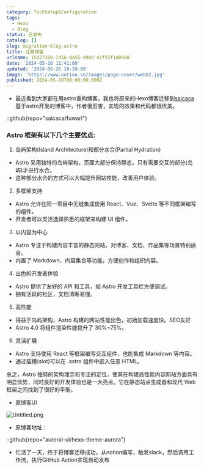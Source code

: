 ```yaml
---
category: TechSetup&Configuration
tags:
  - Hexo
  - Blog
status: 已发布
catalog: []
slug: migration-blog-astro
title: 迁移博客
urlname: 15d27368-7d56-4a55-998d-41f55f1d0998
date: '2024-05-10 11:41:00'
updated: '2024-06-26 18:26:00'
image: 'https://www.notion.so/images/page-cover/webb2.jpg'
published: 2024-05-10T08:00:00.000Z
---
```

- 最近看到大家都在用astro重构博客，我也将原来的Hexo博客迁移到[saicaca](https://github.com/saicaca/fuwari)基于astro开发的博客中，作者很厉害，实现的效果和代码都很优美。

::github{repo="saicaca/fuwari"}


### Astro 框架有以下几个主要优点:



1. 岛屿架构(Island Architecture)和部分水合(Partial Hydration)
- Astro 采用独特的岛屿架构，页面大部分保持静态，只有需要交互的部分(岛屿)才进行水合。
- 这种部分水合的方式可以大幅提升网站性能，改善用户体验。

2. 多框架支持
- Astro 允许在同一项目中无缝集成使用 React、Vue、Svelte 等不同框架编写的组件。
- 开发者可以灵活选择熟悉的框架来构建 UI 组件。

3. 以内容为中心
- Astro 专注于构建内容丰富的静态网站，对博客、文档、作品集等场景特别适合。
- 内置了 Markdown、内容集合等功能，方便创作和组织内容。

4. 出色的开发者体验
- Astro 提供了友好的 API 和工具，如 Astro 开发工具栏方便调试。
- 拥有活跃的社区，文档清晰易懂。

5. 高性能
- 得益于岛屿架构，Astro 构建的网站性能出色，初始加载速度快。SEO友好
- Astro 4.0 将组件渲染性能提升了 30%~75%。

6. 灵活扩展
- Astro 支持使用 React 等框架编写交互组件，也能集成 Markdown 等内容。
- 通过插槽(slot)可以在 .astro 组件中嵌入任意 HTML。

总之，Astro 独特的架构理念和专注的定位，使其在构建高性能内容网站方面具有明显优势，同时良好的开发体验也是一大亮点。它在静态站点生成器和现代 Web 框架之间找到了很好的平衡。

- 原博客UI

![Untitled.png](https://prod-files-secure.s3.us-west-2.amazonaws.com/5d24fe63-e567-4804-86f9-9fdc62e13082/3d59c350-432a-4fb6-a08f-0638fef2026e/Untitled.png?X-Amz-Algorithm=AWS4-HMAC-SHA256&X-Amz-Content-Sha256=UNSIGNED-PAYLOAD&X-Amz-Credential=ASIAZI2LB466VYSIIKCP%2F20250314%2Fus-west-2%2Fs3%2Faws4_request&X-Amz-Date=20250314T053717Z&X-Amz-Expires=3600&X-Amz-Security-Token=IQoJb3JpZ2luX2VjEJ3%2F%2F%2F%2F%2F%2F%2F%2F%2F%2FwEaCXVzLXdlc3QtMiJIMEYCIQCRbQZOejwrKvbgPIa%2Fegp42yVlbfV19v55UW8IhmMUhgIhAOpT6fBTxyrxTl1LvSLDRynbZx4816UErKc3nUdmW56VKogECOb%2F%2F%2F%2F%2F%2F%2F%2F%2F%2FwEQABoMNjM3NDIzMTgzODA1IgxOzef3Z4ygLoa6WpMq3ANP9RW91yYgVuYUSbX2EdISt0Q5K1NQm7U7X4mXBB%2B4JAXdhFNY6Xxr9oJdpgViah0jgX4nz82Y3zwR9Rr86oVTz7S9iUCjdMhK0hAD%2B%2F12eBIWtuQlouNaECPmSYqo7R2Dr1j9i%2FtUBatomhbn7ZhyTBs8HVBxAbNwQv1AAvuIdIJ7GSOkkK7fmWLO31MGl8S%2Fbo2xjnXINICijfuoZsfQmRF%2BI5pEW06he2PpZfEtE5rIaJUKlxmeP%2BbrjsVJhGNjKlQYHgUSX95rB8IuphmfP%2FzYSIdeMVobADct0gRAMH%2B5Hl2%2BMotDaV6P4zDQREko%2BzXP1SV9R7L5aA2GXz2kySLkcwE86fRSj8nCSLrF2KIZIu6v0K%2FZEA5SlVIS7XQDXMN6eQDz9XknCnZbuQXZRWkCUuBQ%2F7M3stlDjoWRvPAg7FgjJKuk9N6949%2BmAoBZKE842dGY9aq8vdOHV1q8GKd0g3Vd3ZPwbKtsvWsqm%2BTGqIt5HAtvNcBpm0biKqaza7gdE016DnOfZYs%2Fi8prehGbyUB3UZIDoxNQZJZZGfUbFsoRQAwGLfEGLaV1AoMsXiruaerGPP7ouOuNBhs5C%2B0SWjcEJhYIoSZNYH3%2B4lNGVqawry5LcY3g4jDB6s6%2BBjqkAagBG%2FGFmIWOztK4qRrYMGNLVF2bZRYbyR4%2FbVNNYJq%2FaQ6uSTSoewngCAaehBoXaUjsvJtnWjgm9pQpHc0KSERvt15qVKW6s%2F8%2FDi%2FXJ3f7JFdm%2BG4TQUm6RNIk6SDzVM0YOElRbmcqpi60uL3STGyvU%2BUL7phV5m5nev9xi%2F8Ll1iI4SbxsBX%2Fbt5f%2FzdWWHaeQnFCr98fOo%2BlD0Le6pV0uahd&X-Amz-Signature=74435a46c57cab98a0fed2586574fd4eca7bf85247fedbf154e7233bd73007c0&X-Amz-SignedHeaders=host&x-id=GetObject)

- 原博客地址：

::github{repo="auroral-ui/hexo-theme-aurora"}

- 忙活了一天，终于将博客迁移成功，从notion编写，触发slack，然后调用工作流，执行GitHub Action实现自动发布
